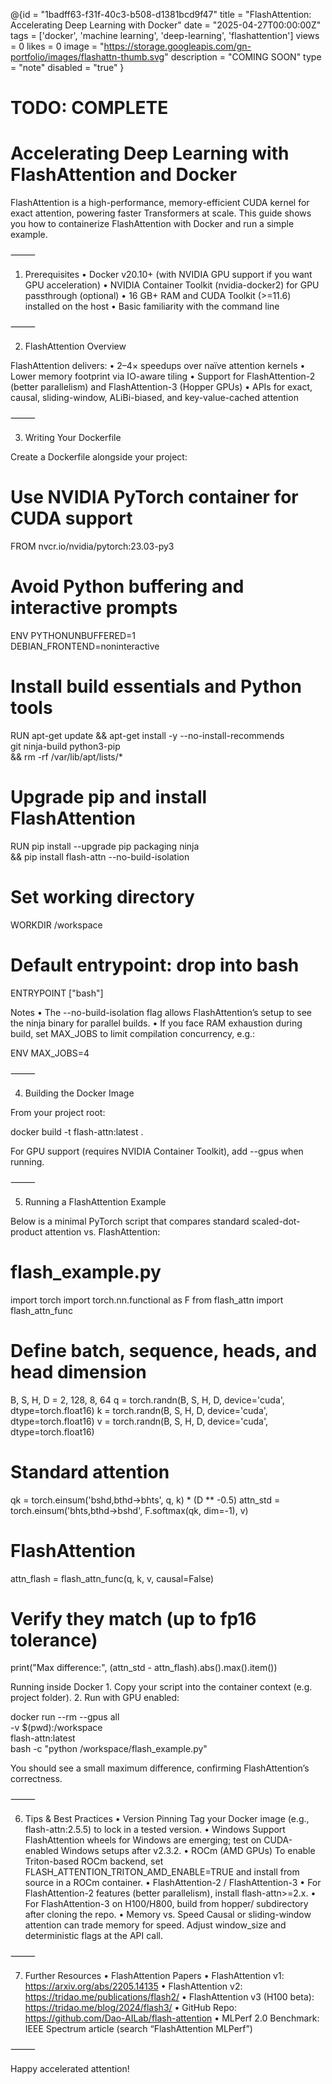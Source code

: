 @{id = "1badff63-f31f-40c3-b508-d1381bcd9f47"
  title = "FlashAttention: Accelerating Deep Learning with Docker"
  date = "2025-04-27T00:00:00Z"
  tags = ['docker', 'machine learning', 'deep-learning', 'flashattention']
  views = 0
  likes = 0
  image = "https://storage.googleapis.com/gn-portfolio/images/flashattn-thumb.svg"
  description = "COMING SOON"
  type = "note"
  disabled = "true"
}
# TODO: COMPLETE

# Accelerating Deep Learning with FlashAttention and Docker

FlashAttention is a high-performance, memory-efficient CUDA kernel for exact attention, powering faster Transformers at scale. This guide shows you how to containerize FlashAttention with Docker and run a simple example.

⸻

1. Prerequisites
	•	Docker v20.10+ (with NVIDIA GPU support if you want GPU acceleration)
	•	NVIDIA Container Toolkit (nvidia-docker2) for GPU passthrough (optional)
	•	16 GB+ RAM and CUDA Toolkit (>=11.6) installed on the host
	•	Basic familiarity with the command line

⸻

2. FlashAttention Overview

FlashAttention delivers:
	•	2–4× speedups over naïve attention kernels
	•	Lower memory footprint via IO-aware tiling
	•	Support for FlashAttention-2 (better parallelism) and FlashAttention-3 (Hopper GPUs)
	•	APIs for exact, causal, sliding-window, ALiBi-biased, and key-value-cached attention

⸻

3. Writing Your Dockerfile

Create a Dockerfile alongside your project:

# Use NVIDIA PyTorch container for CUDA support
FROM nvcr.io/nvidia/pytorch:23.03-py3

# Avoid Python buffering and interactive prompts
ENV PYTHONUNBUFFERED=1 \
    DEBIAN_FRONTEND=noninteractive

# Install build essentials and Python tools
RUN apt-get update && apt-get install -y --no-install-recommends \
        git ninja-build python3-pip \
    && rm -rf /var/lib/apt/lists/*

# Upgrade pip and install FlashAttention
RUN pip install --upgrade pip packaging ninja \
    && pip install flash-attn --no-build-isolation

# Set working directory
WORKDIR /workspace

# Default entrypoint: drop into bash
ENTRYPOINT ["bash"]

Notes
	•	The --no-build-isolation flag allows FlashAttention’s setup to see the ninja binary for parallel builds.
	•	If you face RAM exhaustion during build, set MAX_JOBS to limit compilation concurrency, e.g.:

ENV MAX_JOBS=4



⸻

4. Building the Docker Image

From your project root:

docker build -t flash-attn:latest .

For GPU support (requires NVIDIA Container Toolkit), add --gpus when running.

⸻

5. Running a FlashAttention Example

Below is a minimal PyTorch script that compares standard scaled-dot-product attention vs. FlashAttention:

# flash_example.py
import torch
import torch.nn.functional as F
from flash_attn import flash_attn_func

# Define batch, sequence, heads, and head dimension
B, S, H, D = 2, 128, 8, 64
q = torch.randn(B, S, H, D, device='cuda', dtype=torch.float16)
k = torch.randn(B, S, H, D, device='cuda', dtype=torch.float16)
v = torch.randn(B, S, H, D, device='cuda', dtype=torch.float16)

# Standard attention
qk = torch.einsum('bshd,bthd->bhts', q, k) * (D ** -0.5)
attn_std = torch.einsum('bhts,bthd->bshd', F.softmax(qk, dim=-1), v)

# FlashAttention
attn_flash = flash_attn_func(q, k, v, causal=False)

# Verify they match (up to fp16 tolerance)
print("Max difference:", (attn_std - attn_flash).abs().max().item())

Running inside Docker
	1.	Copy your script into the container context (e.g. project folder).
	2.	Run with GPU enabled:

docker run --rm --gpus all \
  -v $(pwd):/workspace \
  flash-attn:latest \
  bash -c "python /workspace/flash_example.py"



You should see a small maximum difference, confirming FlashAttention’s correctness.

⸻

6. Tips & Best Practices
	•	Version Pinning
Tag your Docker image (e.g., flash-attn:2.5.5) to lock in a tested version.
	•	Windows Support
FlashAttention wheels for Windows are emerging; test on CUDA-enabled Windows setups after v2.3.2.
	•	ROCm (AMD GPUs)
To enable Triton-based ROCm backend, set FLASH_ATTENTION_TRITON_AMD_ENABLE=TRUE and install from source in a ROCm container.
	•	FlashAttention-2 / FlashAttention-3
	•	For FlashAttention-2 features (better parallelism), install flash-attn>=2.x.
	•	For FlashAttention-3 on H100/H800, build from hopper/ subdirectory after cloning the repo.
	•	Memory vs. Speed
Causal or sliding-window attention can trade memory for speed. Adjust window_size and deterministic flags at the API call.

⸻

7. Further Resources
	•	FlashAttention Papers
	•	FlashAttention v1: https://arxiv.org/abs/2205.14135
	•	FlashAttention v2: https://tridao.me/publications/flash2/
	•	FlashAttention v3 (H100 beta): https://tridao.me/blog/2024/flash3/
	•	GitHub Repo: https://github.com/Dao-AILab/flash-attention
	•	MLPerf 2.0 Benchmark: IEEE Spectrum article (search “FlashAttention MLPerf”)

⸻

Happy accelerated attention!